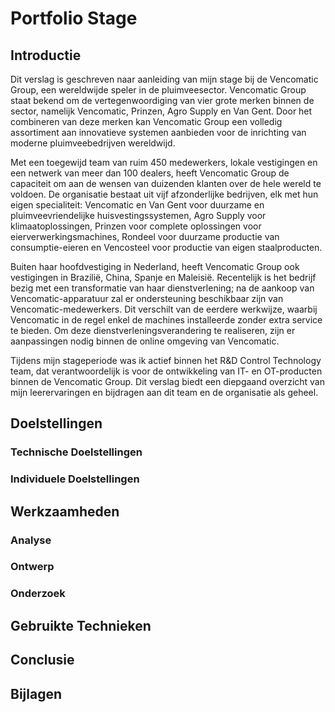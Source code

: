 # Portfolio Stage
## Introductie
Dit verslag is geschreven naar aanleiding van mijn stage bij de Vencomatic Group, een wereldwijde speler in de pluimveesector. Vencomatic Group staat bekend om de vertegenwoordiging van vier grote merken binnen de sector, namelijk Vencomatic, Prinzen, Agro Supply en Van Gent. Door het combineren van deze merken kan Vencomatic Group een volledig assortiment aan innovatieve systemen aanbieden voor de inrichting van moderne pluimveebedrijven wereldwijd.

Met een toegewijd team van ruim 450 medewerkers, lokale vestigingen en een netwerk van meer dan 100 dealers, heeft Vencomatic Group de capaciteit om aan de wensen van duizenden klanten over de hele wereld te voldoen. De organisatie bestaat uit vijf afzonderlijke bedrijven, elk met hun eigen specialiteit: Vencomatic en Van Gent voor duurzame en pluimveevriendelijke huisvestingssystemen, Agro Supply voor klimaatoplossingen, Prinzen voor complete oplossingen voor eierverwerkingsmachines, Rondeel voor duurzame productie van consumptie-eieren en Vencosteel voor productie van eigen staalproducten.

Buiten haar hoofdvestiging in Nederland, heeft Vencomatic Group ook vestigingen in Brazilië, China, Spanje en Maleisië. Recentelijk is het bedrijf bezig met een transformatie van haar dienstverlening; na de aankoop van Vencomatic-apparatuur zal er ondersteuning beschikbaar zijn van Vencomatic-medewerkers. Dit verschilt van de eerdere werkwijze, waarbij Vencomatic in de regel enkel de machines installeerde zonder extra service te bieden. Om deze dienstverleningsverandering te realiseren, zijn er aanpassingen nodig binnen de online omgeving van Vencomatic.

Tijdens mijn stageperiode was ik actief binnen het R&D Control Technology team, dat verantwoordelijk is voor de ontwikkeling van IT- en OT-producten binnen de Vencomatic Group. Dit verslag biedt een diepgaand overzicht van mijn leerervaringen en bijdragen aan dit team en de organisatie als geheel.

## Doelstellingen
### Technische Doelstellingen

### Individuele Doelstellingen

## Werkzaamheden
### Analyse
### Ontwerp
### Onderzoek
## Gebruikte Technieken

## Conclusie
## Bijlagen
